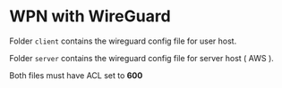 # WPN with WireGuard

Folder ```client``` contains the wireguard config file for user host.

Folder ```server``` contains the wireguard config file for server host ( AWS ).

Both files must have ACL set to **600**